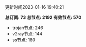 更新时间2023-01-16 19:40:21

**总订阅: 73**
**总节点: 2192**
**有效节点: 570**
- trojan节点: 246
- v2ray节点: 144
- ss节点: 180
